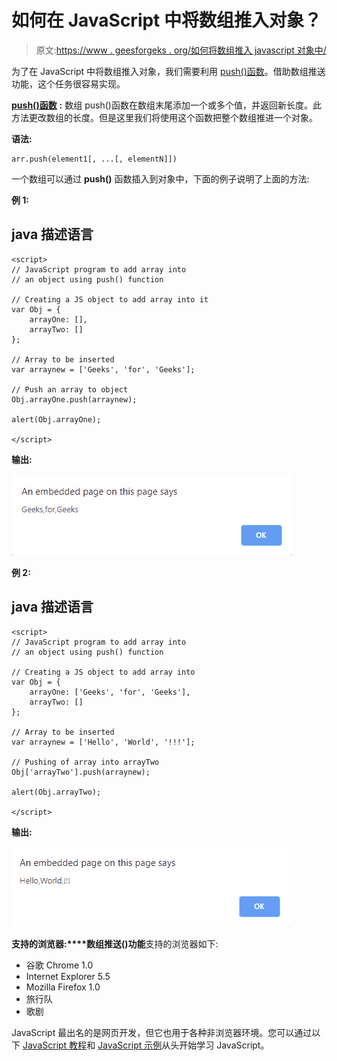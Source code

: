 # 如何在 JavaScript 中将数组推入对象？

> 原文:[https://www . geesforgeks . org/如何将数组推入 javascript 对象中/](https://www.geeksforgeeks.org/how-to-push-an-array-into-the-object-in-javascript/)

为了在 JavaScript 中将数组推入对象，我们需要利用 [push()函数](https://www.geeksforgeeks.org/javascript-array-prototype-push-function/)。借助数组推送功能，这个任务很容易实现。

[**push()函数**](https://www.geeksforgeeks.org/javascript-array-prototype-push-function/) **:** 数组 push()函数在数组末尾添加一个或多个值，并返回新长度。此方法更改数组的长度。但是这里我们将使用这个函数把整个数组推进一个对象。

**语法:**

```
arr.push(element1[, ...[, elementN]])
```

一个数组可以通过 **push()** 函数插入到对象中，下面的例子说明了上面的方法:

**例 1:**

## java 描述语言

```
<script>
// JavaScript program to add array into
// an object using push() function

// Creating a JS object to add array into it
var Obj = {             
    arrayOne: [],
    arrayTwo: []
};

// Array to be inserted
var arraynew = ['Geeks', 'for', 'Geeks'];

// Push an array to object
Obj.arrayOne.push(arraynew);     

alert(Obj.arrayOne);

</script>                     
```

**输出:**

![Output after inserting array](img/45c9468d0104f79f68d799ca32011584.png)

**例 2:**

## java 描述语言

```
<script>
// JavaScript program to add array into
// an object using push() function

// Creating a JS object to add array into
var Obj = {             
    arrayOne: ['Geeks', 'for', 'Geeks'],
    arrayTwo: []
};

// Array to be inserted
var arraynew = ['Hello', 'World', '!!!']; 

// Pushing of array into arrayTwo
Obj['arrayTwo'].push(arraynew);     

alert(Obj.arrayTwo);

</script>                    
```

**输出:**

![Output after inserting array2](img/445df071507b89b8084e4e102143c1f9.png)

**支持的浏览器:****数组推送()功能**支持的浏览器如下:

*   谷歌 Chrome 1.0
*   Internet Explorer 5.5
*   Mozilla Firefox 1.0
*   旅行队
*   歌剧

JavaScript 最出名的是网页开发，但它也用于各种非浏览器环境。您可以通过以下 [JavaScript 教程](https://www.geeksforgeeks.org/javascript-tutorial/)和 [JavaScript 示例](https://www.geeksforgeeks.org/javascript-examples/)从头开始学习 JavaScript。